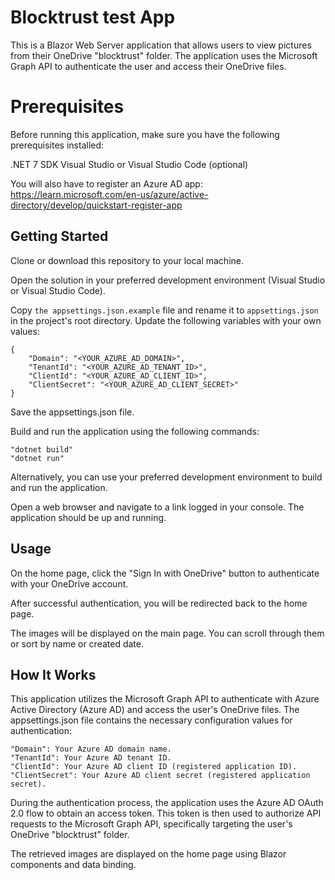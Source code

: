 # Blocktrust test App
This is a Blazor Web Server application that allows users to view pictures from their OneDrive "blocktrust" folder. 
The application uses the Microsoft Graph API to authenticate the user and access their OneDrive files.

# Prerequisites
Before running this application, make sure you have the following prerequisites installed:

.NET 7 SDK
Visual Studio or Visual Studio Code (optional)

You will also have to register an Azure AD app:
https://learn.microsoft.com/en-us/azure/active-directory/develop/quickstart-register-app

## Getting Started
Clone or download this repository to your local machine.

Open the solution in your preferred development environment (Visual Studio or Visual Studio Code).

Copy `the appsettings.json.example` file and rename it to `appsettings.json` in the project's root directory. 
Update the following variables with your own values:

	{
		"Domain": "<YOUR_AZURE_AD_DOMAIN>",
		"TenantId": "<YOUR_AZURE_AD_TENANT_ID>",
		"ClientId": "<YOUR_AZURE_AD_CLIENT_ID>",
		"ClientSecret": "<YOUR_AZURE_AD_CLIENT_SECRET>"
	}

Save the appsettings.json file.

Build and run the application using the following commands:

	"dotnet build"
	"dotnet run"

Alternatively, you can use your preferred development environment to build and run the application.

Open a web browser and navigate to a link logged in your console. The application should be up and running.

## Usage
On the home page, click the "Sign In with OneDrive" button to authenticate with your OneDrive account.

After successful authentication, you will be redirected back to the home page.

The images will be displayed on the main page. You can scroll through them or sort by name or created date.

## How It Works
This application utilizes the Microsoft Graph API to authenticate with Azure Active Directory (Azure AD) and access the user's OneDrive files. 
The appsettings.json file contains the necessary configuration values for authentication:

	"Domain": Your Azure AD domain name.
	"TenantId": Your Azure AD tenant ID.
	"ClientId": Your Azure AD client ID (registered application ID).
	"ClientSecret": Your Azure AD client secret (registered application secret).
During the authentication process, the application uses the Azure AD OAuth 2.0 flow to obtain an access token. This token is then used to authorize API requests to the Microsoft Graph API, specifically targeting the user's OneDrive "blocktrust" folder.

The retrieved images are displayed on the home page using Blazor components and data binding.
